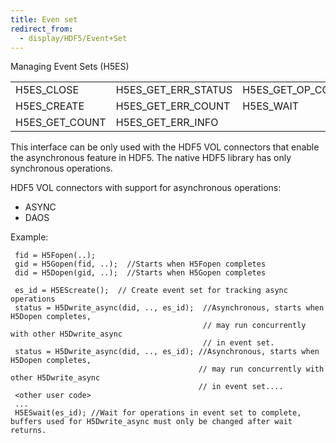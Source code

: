 ```yaml
---
title: Even set
redirect_from:
  - display/HDF5/Event+Set
---
```


Managing Event Sets (H5ES)

|         |         |         |
| ------- | ------- | ------- | 
| H5ES_CLOSE    | H5ES_GET_ERR_STATUS | H5ES_GET_OP_COUNTER |
| H5ES_CREATE   | H5ES_GET_ERR_COUNT  | H5ES_WAIT           |
| H5ES_GET_COUNT | H5ES_GET_ERR_INFO   |

This interface can be only used with the HDF5 VOL connectors that enable the asynchronous feature in HDF5. The native HDF5 library has only synchronous operations.

HDF5 VOL connectors with support for asynchronous operations:

* ASYNC
* DAOS


 Example:

~~~
 fid = H5Fopen(..); 
 gid = H5Gopen(fid, ..);  //Starts when H5Fopen completes
 did = H5Dopen(gid, ..);  //Starts when H5Gopen completes

 es_id = H5EScreate();  // Create event set for tracking async operations 
 status = H5Dwrite_async(did, .., es_id);  //Asynchronous, starts when H5Dopen completes, 
                                           // may run concurrently with other H5Dwrite_async 
                                           // in event set.
 status = H5Dwrite_async(did, .., es_id); //Asynchronous, starts when H5Dopen completes, 
                                          // may run concurrently with other H5Dwrite_async 
                                          // in event set....
 <other user code>
 ...
 H5ESwait(es_id); //Wait for operations in event set to complete, buffers used for H5Dwrite_async must only be changed after wait returns.
~~~
